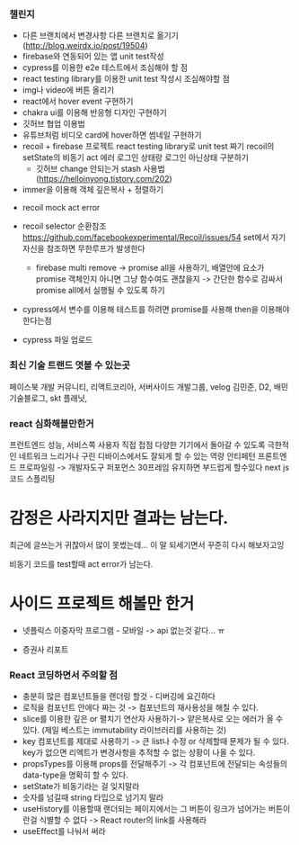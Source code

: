 ### 챌린지

- 다른 브랜치에서 변경사항 다른 브랜치로 옮기기 (http://blog.weirdx.io/post/19504)
- firebase와 연동되어 있는 앱 unit test작성
- cypress를 이용한 e2e 테스트에서 조심해야 할 점
- react testing library를 이용한 unit test 작성시 조심해야할 점
- img나 video에 버튼 올리기
- react에서 hover event 구현하기
- chakra ui를 이용해 반응형 디자인 구현하기
- 깃허브 협업 이용법
- 유튜브처럼 비디오 card에 hover하면 썸네일 구현하기
- recoil + firebase 프로젝트 react testing library로
  unit test 짜기 recoil의 setState의 비동기 act 에러
  로그인 상태랑 로그인 아닌상태 구분하기
  - 깃허브 change 안되는거 stash 사용법
    (https://helloinyong.tistory.com/202)
- immer을 이용해 객체 깊은복사 + 정렬하기

* recoil mock act error

- recoil selector 순환참조
  https://github.com/facebookexperimental/Recoil/issues/54
  set에서 자기자신을 참조하면 무한루프가 발생한다

  - firebase multi remove -> promise all을 사용하기, 배열안에 요소가 promise 객체인지 아니면 그냥 함수여도 괜찮을지 -> 간단한 함수로 감싸서
    promise all에서 실행될 수 있도록 하기

- cypress에서 변수를 이용해 테스트를 하려면 promise를 사용해 then을 이용해야 한다는점

- cypress 파일 업로드

### 최신 기술 트랜드 엿볼 수 있는곳

페이스북 개발 커뮤니티, 리액트코리아, 서버사이드 개발그룹, velog 김민준, D2, 배민 기술블로그, skt 플래닛,

### react 심화해볼만한거

프런트엔드 성능, 서비스쪽 사용자 직접 접점
다양한 기기에서 돌아갈 수 있도록
극한적인 네트워크 느리거나 구린 디바이스에서도 잘되게 할 수 있는 역량 안티페턴
프론트엔드 프로파일링 -> 개발자도구 퍼포먼스 30프레임 유지하면 부드럽게 할수있다
next js 코드 스플리팅

# 감정은 사라지지만 결과는 남는다.

최근에 글쓰는거 귀찮아서 많이 못썼는데... 이 말 되세기면서 꾸준히 다시 해보자고잉

비동기 코드를 test할때 act error가 남는다.

# 사이드 프로젝트 해볼만 한거

- 넷플릭스 이중자막 프로그램 - 모바일
  -> api 없는것 같다... ㅠ

- 증권사 리포트

### React 코딩하면서 주의할 점

- 충분히 많은 컴포넌트들을 랜더링 할것 - 디버깅에 요긴하다
- 로직을 컴포넌트 안에다 짜는 것 -> 컴포넌트의 재사용성을 해칠 수 있다.
- slice를 이용한 깊은 or 펼치기 연산자 사용하기-> 얕은복사로 오는 에러가 올 수 있다.
  (제일 베스트는 immutability 라이브러리를 사용하는 것)
- key 컴포넌트를 제대로 사용하기 -> 큰 list나 수정 or 삭제할때 문제가 될 수 있다. key가 없으면 리엑트가 변경사항을 추적할 수 없는 상황이 나올 수 있다.
- propsTypes를 이용해 props를 전달해주기 -> 각 컴포넌트에 전달되는 속성들의 data-type을 명확히 할 수 있다.
- setState가 비동기라는 걸 잊지말라
- 숫자를 넘길때 string 타입으로 넘기지 말라
- useHistory를 이용할때 랜더되는 페이지에서는 그 버튼이 링크가 넘어가는 버튼이란걸
  식별할 수 없다 -> React router의 link를 사용해라
- useEffect를 나눠서 써라
